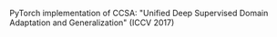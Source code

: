 PyTorch implementation of CCSA: "Unified Deep Supervised Domain Adaptation and Generalization" (ICCV 2017)

